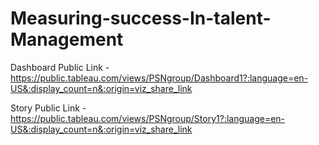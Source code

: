 # Measuring-success-In-talent-Management

Dashboard Public Link - https://public.tableau.com/views/PSNgroup/Dashboard1?:language=en-US&:display_count=n&:origin=viz_share_link

Story Public Link - https://public.tableau.com/views/PSNgroup/Story1?:language=en-US&:display_count=n&:origin=viz_share_link

